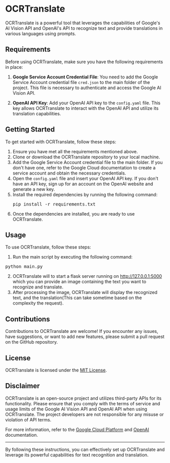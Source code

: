 # OCRTranslate

OCRTranslate is a powerful tool that leverages the capabilities of Google's AI Vision API and OpenAI's API to recognize text and provide translations in various languages using prompts.

## Requirements

Before using OCRTranslate, make sure you have the following requirements in place:

1. **Google Service Account Credential File**: You need to add the Google Service Account credential file `cred.json` to the main folder of the project. This file is necessary to authenticate and access the Google AI Vision API.

2. **OpenAI API Key**: Add your OpenAI API key to the `config.yaml` file. This key allows OCRTranslate to interact with the OpenAI API and utilize its translation capabilities.

## Getting Started

To get started with OCRTranslate, follow these steps:

1. Ensure you have met all the requirements mentioned above.
2. Clone or download the OCRTranslate repository to your local machine.
3. Add the Google Service Account credential file to the main folder. If you don't have one, refer to the Google Cloud documentation to create a service account and obtain the necessary credentials.
4. Open the `config.yaml` file and insert your OpenAI API key. If you don't have an API key, sign up for an account on the OpenAI website and generate a new key.
5. Install the required dependencies by running the following command:
    <pre>pip install -r requirements.txt</pre>
6. Once the dependencies are installed, you are ready to use OCRTranslate.

## Usage

To use OCRTranslate, follow these steps:

1. Run the main script by executing the following command:
 <pre>
python main.py
</pre>
2. OCRTranslate will to start a flask server running on http://127.0.0.1:5000 which you can provide an image containing the text you want to recognize and translate.
3. After processing the image, OCRTranslate will display the recognized text, and the translation(This can take sometime based on the complexity the request). 

## Contributions

Contributions to OCRTranslate are welcome! If you encounter any issues, have suggestions, or want to add new features, please submit a pull request on the GitHub repository.

## License

OCRTranslate is licensed under the [MIT License](LICENSE).

## Disclaimer

OCRTranslate is an open-source project and utilizes third-party APIs for its functionality. Please ensure that you comply with the terms of service and usage limits of the Google AI Vision API and OpenAI API when using OCRTranslate. The project developers are not responsible for any misuse or violation of API terms.

For more information, refer to the [Google Cloud Platform](https://cloud.google.com/docs/) and [OpenAI](https://platform.openai.com/docs/) documentation.

---

By following these instructions, you can effectively set up OCRTranslate and leverage its powerful capabilities for text recognition and translation.
